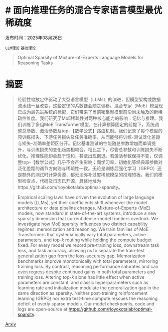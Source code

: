# # 面向推理任务的混合专家语言模型最优稀疏度

发布时间：2025年08月26日

`LLM理论` `基础理论`

> Optimal Sparsity of Mixture-of-Experts Language Models for Reasoning Tasks

# 摘要

> 经验性缩放定律驱动了大型语言模型（LLMs）的演进，但模型架构或数据流水线一旦改变，这些定律的系数便会随之偏移。混合专家（MoE）模型现已成为最先进系统的标配，它们带来了当前密集型模型前沿尚未触及的新稀疏性维度。我们研究了MoE稀疏性对两种核心能力的影响：记忆与推理。我们训练了多组MoE Transformer模型，在计算预算固定的前提下，系统调整总参数、激活参数及top-【数学公式】路由机制。我们记录了每个模型的预训练损失、下游任务损失及任务准确率，从而能够将训练-测试泛化差距与损失-准确率差距区分开。记忆基准测试的性能随总参数增加而单调提升，与训练损失的变化趋势相吻合。相比之下，尽管总参数和训练损失不断优化，推理性能却会趋于饱和，甚至出现倒退。若激活参数保持不变，仅调整top-【数学公式】几乎不会产生影响；而学习率、初始化等经典超参数对泛化差距的调节方向则与稀疏性一致。无论是训练后强化学习（GRPO）还是额外的测试时计算资源，都无法弥补过度稀疏模型的推理短板。我们的模型检查点、代码及日志已开源，具体地址为https://github.com/rioyokotalab/optimal-sparsity。

> Empirical scaling laws have driven the evolution of large language models (LLMs), yet their coefficients shift whenever the model architecture or data pipeline changes. Mixture-of-Experts (MoE) models, now standard in state-of-the-art systems, introduce a new sparsity dimension that current dense-model frontiers overlook. We investigate how MoE sparsity influences two distinct capability regimes: memorization and reasoning. We train families of MoE Transformers that systematically vary total parameters, active parameters, and top-$k$ routing while holding the compute budget fixed. For every model we record pre-training loss, downstream task loss, and task accuracy, allowing us to separate the train-test generalization gap from the loss-accuracy gap. Memorization benchmarks improve monotonically with total parameters, mirroring training loss. By contrast, reasoning performance saturates and can even regress despite continued gains in both total parameters and training loss. Altering top-$k$ alone has little effect when active parameters are constant, and classic hyperparameters such as learning rate and initialization modulate the generalization gap in the same direction as sparsity. Neither post-training reinforcement learning (GRPO) nor extra test-time compute rescues the reasoning deficit of overly sparse models. Our model checkpoints, code and logs are open-source at https://github.com/rioyokotalab/optimal-sparsity.

[Arxiv](https://arxiv.org/abs/2508.18672)